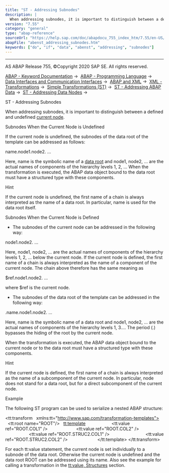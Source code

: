 ```yaml
---
title: "ST - Addressing Subnodes"
description: |
  When addressing subnodes, it is important to distinguish between a defined and undefined current node(https://help.sap.com/doc/abapdocu_755_index_htm/7.55/en-US/abenst_tt_ref.htm). Subnodes When the Current Node is Undefined If the current node is undefined, the subnodes of the data root of the te
version: "7.55"
category: "general"
type: "abap-reference"
sourceUrl: "https://help.sap.com/doc/abapdocu_755_index_htm/7.55/en-US/abenst_addressing_subnodes.htm"
abapFile: "abenst_addressing_subnodes.htm"
keywords: ["do", "if", "data", "abenst", "addressing", "subnodes"]
---
```


* * *

AS ABAP Release 755, ©Copyright 2020 SAP SE. All rights reserved.

[ABAP - Keyword Documentation](https://help.sap.com/doc/abapdocu_755_index_htm/7.55/en-US/abenabap.htm) →  [ABAP - Programming Language](https://help.sap.com/doc/abapdocu_755_index_htm/7.55/en-US/abenabap_reference.htm) →  [Data Interfaces and Communication Interfaces](https://help.sap.com/doc/abapdocu_755_index_htm/7.55/en-US/abenabap_data_communication.htm) →  [ABAP and XML](https://help.sap.com/doc/abapdocu_755_index_htm/7.55/en-US/abenabap_xml.htm) →  [XML - Transformations](https://help.sap.com/doc/abapdocu_755_index_htm/7.55/en-US/abenabap_xml_trafos.htm) →  [Simple Transformations (ST)](https://help.sap.com/doc/abapdocu_755_index_htm/7.55/en-US/abenabap_st.htm) →  [ST - Addressing ABAP Data](https://help.sap.com/doc/abapdocu_755_index_htm/7.55/en-US/abenst_addressing.htm) →  [ST - Addressing Data Nodes](https://help.sap.com/doc/abapdocu_755_index_htm/7.55/en-US/abenst_addressing_nodes.htm) → 

ST - Addressing Subnodes

When addressing subnodes, it is important to distinguish between a defined and undefined [current node](https://help.sap.com/doc/abapdocu_755_index_htm/7.55/en-US/abenst_tt_ref.htm).

Subnodes When the Current Node is Undefined

If the current node is undefined, the subnodes of the data root of the template can be addressed as follows:

name.node1.node2. ...

Here, name is the symbolic name of a [data root](https://help.sap.com/doc/abapdocu_755_index_htm/7.55/en-US/abenst_tt_root.htm) and node1, node2, ... are the actual names of components of the hierarchy levels 1, 2, ... When the transformation is executed, the ABAP data object bound to the data root must have a structured type with these components.

Hint

If the current node is undefined, the first name of a chain is always interpreted as the name of a data root. In particular, name is used for the data root itself.

Subnodes When the Current Node is Defined

-   The subnodes of the current node can be addressed in the following way:

node1.node2. ...

Here, node1, node2, ... are the actual names of components of the hierarchy levels 1, 2, ... below the current node. If the current node is defined, the first name of a chain is always interpreted as the name of a component of the current node. The chain above therefore has the same meaning as

$ref.node1.node2. ...

where $ref is the current node.

-   The subnodes of the data root of the template can be addressed in the following way:

.name.node1.node2. ...

Here, name is the symbolic name of a data root and node1, node2, ... are the actual names of components of the hierarchy levels 1, 3.... The period (.) bypasses the hiding of the root by the current node.

When the transformation is executed, the ABAP data object bound to the current node or to the data root must have a structured type with these components.

Hint

If the current node is defined, the first name of a chain is always interpreted as the name of a subcomponent of the current node. In particular, node does not stand for a data root, but for a direct subcomponent of the current node.

Example

The following ST program can be used to serialize a nested ABAP structure:

<tt:transform
  xmlns:tt="http://www.sap.com/transformation-templates">
  <tt:root name="ROOT"/>
  <tt:template>
    <X>
      <X1>
        <tt:value ref="ROOT.COL1" />
      </X1>
      <X2>
        <tt:value ref="ROOT.COL2" />
      </X2>
      <X3>
        <X1>
          <tt:value ref="ROOT.STRUC2.COL1" />
        </X1>
        <X2>
          <tt:value ref="ROOT.STRUC2.COL2" />
        </X2>
      </X3>
    </X>
  </tt:template>
</tt:transform>

For each tt:value statement, the current node is set individually to a subnode of the data root. Otherwise the current node is undefined and the data root ROOT can be addressed using its name. Also see the example for calling a transformation in the [tt:value, Structures](https://help.sap.com/doc/abapdocu_755_index_htm/7.55/en-US/abenst_tt_value_structure.htm) section.